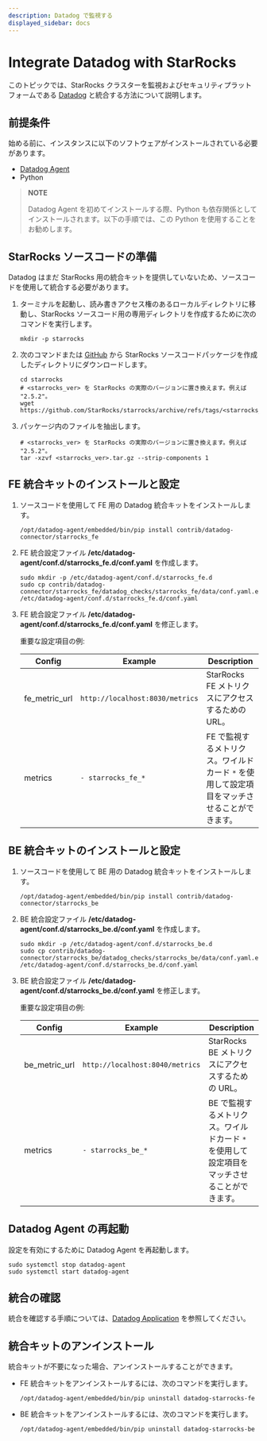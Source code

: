 ```yaml
---
description: Datadog で監視する
displayed_sidebar: docs
---
```


# Integrate Datadog with StarRocks

このトピックでは、StarRocks クラスターを監視およびセキュリティプラットフォームである [Datadog](https://www.datadoghq.com/) と統合する方法について説明します。

## 前提条件

始める前に、インスタンスに以下のソフトウェアがインストールされている必要があります。

- [Datadog Agent](https://docs.datadoghq.com/getting_started/agent/)
- Python

> **NOTE**
>
> Datadog Agent を初めてインストールする際、Python も依存関係としてインストールされます。以下の手順では、この Python を使用することをお勧めします。

## StarRocks ソースコードの準備

Datadog はまだ StarRocks 用の統合キットを提供していないため、ソースコードを使用して統合する必要があります。

1. ターミナルを起動し、読み書きアクセス権のあるローカルディレクトリに移動し、StarRocks ソースコード用の専用ディレクトリを作成するために次のコマンドを実行します。

    ```shell
    mkdir -p starrocks
    ```

2. 次のコマンドまたは [GitHub](https://github.com/StarRocks/starrocks/tags) から StarRocks ソースコードパッケージを作成したディレクトリにダウンロードします。

    ```shell
    cd starrocks
    # <starrocks_ver> を StarRocks の実際のバージョンに置き換えます。例えば "2.5.2"。
    wget https://github.com/StarRocks/starrocks/archive/refs/tags/<starrocks_ver>.tar.gz
    ```

3. パッケージ内のファイルを抽出します。

    ```shell
    # <starrocks_ver> を StarRocks の実際のバージョンに置き換えます。例えば "2.5.2"。
    tar -xzvf <starrocks_ver>.tar.gz --strip-components 1
    ```

## FE 統合キットのインストールと設定

1. ソースコードを使用して FE 用の Datadog 統合キットをインストールします。

    ```shell
    /opt/datadog-agent/embedded/bin/pip install contrib/datadog-connector/starrocks_fe
    ```

2. FE 統合設定ファイル **/etc/datadog-agent/conf.d/starrocks_fe.d/conf.yaml** を作成します。

    ```shell
    sudo mkdir -p /etc/datadog-agent/conf.d/starrocks_fe.d
    sudo cp contrib/datadog-connector/starrocks_fe/datadog_checks/starrocks_fe/data/conf.yaml.example /etc/datadog-agent/conf.d/starrocks_fe.d/conf.yaml
    ```

3. FE 統合設定ファイル **/etc/datadog-agent/conf.d/starrocks_fe.d/conf.yaml** を修正します。

    重要な設定項目の例:

    | **Config** | **Example** | **Description** |
    | -------------------------------------- | ------------ | ------------------------------------------------------------ |
    | fe_metric_url | `http://localhost:8030/metrics` | StarRocks FE メトリクスにアクセスするための URL。 |
    | metrics | `- starrocks_fe_*` | FE で監視するメトリクス。ワイルドカード `*` を使用して設定項目をマッチさせることができます。 |

## BE 統合キットのインストールと設定

1. ソースコードを使用して BE 用の Datadog 統合キットをインストールします。

    ```shell
    /opt/datadog-agent/embedded/bin/pip install contrib/datadog-connector/starrocks_be
    ```

2. BE 統合設定ファイル **/etc/datadog-agent/conf.d/starrocks_be.d/conf.yaml** を作成します。

    ```shell
    sudo mkdir -p /etc/datadog-agent/conf.d/starrocks_be.d
    sudo cp contrib/datadog-connector/starrocks_be/datadog_checks/starrocks_be/data/conf.yaml.example /etc/datadog-agent/conf.d/starrocks_be.d/conf.yaml
    ```

3. BE 統合設定ファイル **/etc/datadog-agent/conf.d/starrocks_be.d/conf.yaml** を修正します。

    重要な設定項目の例:

    | **Config** | **Example** | **Description** |
    | -------------------------------------- | ------------ | ------------------------------------------------------------ |
    | be_metric_url | `http://localhost:8040/metrics` | StarRocks BE メトリクスにアクセスするための URL。 |
    | metrics | `- starrocks_be_*` | BE で監視するメトリクス。ワイルドカード `*` を使用して設定項目をマッチさせることができます。 |

## Datadog Agent の再起動

設定を有効にするために Datadog Agent を再起動します。

```shell
sudo systemctl stop datadog-agent
sudo systemctl start datadog-agent
```

## 統合の確認

統合を確認する手順については、[Datadog Application](https://docs.datadoghq.com/getting_started/application/) を参照してください。

## 統合キットのアンインストール

統合キットが不要になった場合、アンインストールすることができます。

- FE 統合キットをアンインストールするには、次のコマンドを実行します。

  ```shell
  /opt/datadog-agent/embedded/bin/pip uninstall datadog-starrocks-fe
  ```

- BE 統合キットをアンインストールするには、次のコマンドを実行します。

  ```shell
  /opt/datadog-agent/embedded/bin/pip uninstall datadog-starrocks-be
  ```